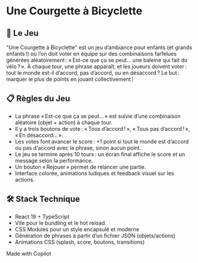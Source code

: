 # Une Courgette à Bicyclette

## 🎲 Le Jeu

"Une Courgette à Bicyclette" est un jeu d’ambiance pour enfants (et grands enfants !) où l’on doit voter en équipe sur des combinaisons farfelues générées aléatoirement : « Est-ce que ça se peut… une baleine qui fait du vélo ? ». À chaque tour, une phrase apparaît, et les joueurs doivent voter : tout le monde est-il d’accord, pas d’accord, ou en désaccord ? Le but : marquer le plus de points en jouant collectivement !

## 📋 Règles du Jeu

- La phrase « Est-ce que ça se peut… » est suivie d’une combinaison aléatoire (objet + action) à chaque tour.
- Il y a trois boutons de vote : « Tous d’accord ! », « Tous pas d’accord ! », « En désaccord… ».
- Les votes font avancer le score : +1 point si tout le monde est d’accord ou pas d'accord avec la phrase, sinon aucun point.
- Le jeu se termine après 10 tours : un écran final affiche le score et un message selon la performance.
- Un bouton « Rejouer » permet de relancer une partie.
- Interface colorée, animations ludiques et feedback visuel sur les actions.

## 🛠️ Stack Technique

- React 19 + TypeScript
- Vite pour le bundling et le hot reload
- CSS Modules pour un style encapsulé et moderne
- Génération de phrases à partir d’un fichier JSON (objets/actions)
- Animations CSS (splash, score, boutons, transitions)

Made with Copilot
